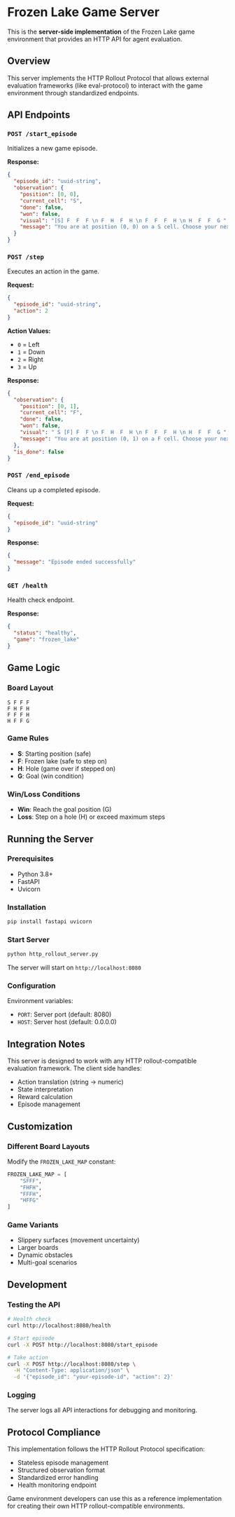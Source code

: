 # Frozen Lake Game Server

This is the **server-side implementation** of the Frozen Lake game environment that provides an HTTP API for agent evaluation.

## Overview

This server implements the HTTP Rollout Protocol that allows external evaluation frameworks (like eval-protocol) to interact with the game environment through standardized endpoints.

## API Endpoints

### `POST /start_episode`
Initializes a new game episode.

**Response:**
```json
{
  "episode_id": "uuid-string",
  "observation": {
    "position": [0, 0],
    "current_cell": "S",
    "done": false,
    "won": false,
    "visual": "[S] F  F  F \n F  H  F  H \n F  F  F  H \n H  F  F  G ",
    "message": "You are at position (0, 0) on a S cell. Choose your next move carefully."
  }
}
```

### `POST /step`
Executes an action in the game.

**Request:**
```json
{
  "episode_id": "uuid-string",
  "action": 2
}
```

**Action Values:**
- `0` = Left
- `1` = Down
- `2` = Right
- `3` = Up

**Response:**
```json
{
  "observation": {
    "position": [0, 1],
    "current_cell": "F",
    "done": false,
    "won": false,
    "visual": " S [F] F  F \n F  H  F  H \n F  F  F  H \n H  F  F  G ",
    "message": "You are at position (0, 1) on a F cell. Choose your next move carefully."
  },
  "is_done": false
}
```

### `POST /end_episode`
Cleans up a completed episode.

**Request:**
```json
{
  "episode_id": "uuid-string"
}
```

**Response:**
```json
{
  "message": "Episode ended successfully"
}
```

### `GET /health`
Health check endpoint.

**Response:**
```json
{
  "status": "healthy",
  "game": "frozen_lake"
}
```

## Game Logic

### Board Layout
```
S F F F
F H F H
F F F H
H F F G
```

### Game Rules
- **S**: Starting position (safe)
- **F**: Frozen lake (safe to step on)
- **H**: Hole (game over if stepped on)
- **G**: Goal (win condition)

### Win/Loss Conditions
- **Win**: Reach the goal position (G)
- **Loss**: Step on a hole (H) or exceed maximum steps

## Running the Server

### Prerequisites
- Python 3.8+
- FastAPI
- Uvicorn

### Installation
```bash
pip install fastapi uvicorn
```

### Start Server
```bash
python http_rollout_server.py
```

The server will start on `http://localhost:8080`

### Configuration
Environment variables:
- `PORT`: Server port (default: 8080)
- `HOST`: Server host (default: 0.0.0.0)

## Integration Notes

This server is designed to work with any HTTP rollout-compatible evaluation framework. The client side handles:
- Action translation (string → numeric)
- State interpretation
- Reward calculation
- Episode management

## Customization

### Different Board Layouts
Modify the `FROZEN_LAKE_MAP` constant:
```python
FROZEN_LAKE_MAP = [
    "SFFF",
    "FHFH",
    "FFFH",
    "HFFG"
]
```

### Game Variants
- Slippery surfaces (movement uncertainty)
- Larger boards
- Dynamic obstacles
- Multi-goal scenarios

## Development

### Testing the API
```bash
# Health check
curl http://localhost:8080/health

# Start episode
curl -X POST http://localhost:8080/start_episode

# Take action
curl -X POST http://localhost:8080/step \
  -H "Content-Type: application/json" \
  -d '{"episode_id": "your-episode-id", "action": 2}'
```

### Logging
The server logs all API interactions for debugging and monitoring.

## Protocol Compliance

This implementation follows the HTTP Rollout Protocol specification:
- Stateless episode management
- Structured observation format
- Standardized error handling
- Health monitoring endpoint

Game environment developers can use this as a reference implementation for creating their own HTTP rollout-compatible environments.
